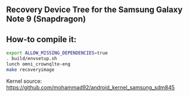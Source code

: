 ## Recovery Device Tree for the Samsung Galaxy Note 9 (Snapdragon)

## How-to compile it:

```sh
export ALLOW_MISSING_DEPENDENCIES=true
. build/envsetup.sh
lunch omni_crownqlte-eng
make recoveryimage
```

Kernel source:
https://github.com/mohammad92/android_kernel_samsung_sdm845

